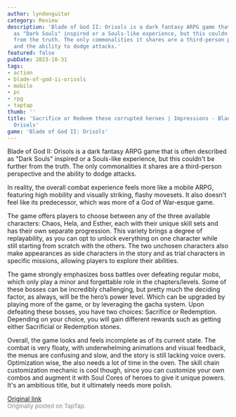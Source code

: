 ```yaml
---
author: lyndonguitar
category: Review
description: 'Blade of God II: Orisols is a dark fantasy ARPG game that is often described
  as "Dark Souls" inspired or a Souls-like experience, but this couldn''t be further
  from the truth. The only commonalities it shares are a third-person perspective
  and the ability to dodge attacks.'
featured: false
pubDate: 2023-10-31
tags:
- action
- blade-of-god-ii-orisols
- mobile
- pc
- rpg
- taptap
thumb: ''
title: 'Sacrifice or Redeem these corrupted heroes | Impressions - Blade of God II:
  Orisols'
game: 'Blade of God II: Orisols'
---
```

Blade of God II: Orisols is a dark fantasy ARPG game that is often described as "Dark Souls" inspired or a Souls-like experience, but this couldn't be further from the truth. The only commonalities it shares are a third-person perspective and the ability to dodge attacks.

In reality, the overall combat experience feels more like a mobile ARPG, featuring high mobility and visually striking, flashy movesets. It also doesn't feel like its predecessor, which was more of a God of War-esque game.

The game offers players to choose between any of the three available characters: Chaos, Hela, and Esther, each with their unique skill sets and has their own separate progression. This variety brings a degree of replayability, as you can opt to unlock everything on one character while still starting from scratch with the others. The two unchosen characters also make appearances as side characters in the
story and as trial characters in specific missions, allowing players to explore their abilities.

The game strongly emphasizes boss battles over defeating regular mobs, which only play a minor and forgettable role in the chapters/levels. Some of these bosses can be incredibly challenging,  but pretty much the deciding factor, as always, will be the hero’s power level. Which can be upgraded by playing more of the game, or by leveraging the gacha system. Upon defeating these bosses, you have two choices: Sacrifice or Redemption. Depending on your choice, you will gain different rewards such as getting either Sacrificial or Redemption stones.

Overall, the game looks and feels incomplete as of its current state. The combat is very floaty, with underwhelming animations and visual feedback, the menus are confusing and slow, and the story is still lacking voice overs. Optimization wise, the also needs a lot of time in the oven. The skill chain customization mechanic is cool though, since you can customize your own combos and augment it with Soul Cores of heroes to give it unique powers. It's an ambitious title, but it ultimately needs more polish.

[Original link](https://www.taptap.io/post/6492891)<br><span style="font-size: 0.95em; color: #888;">Originally posted on TapTap.</span>